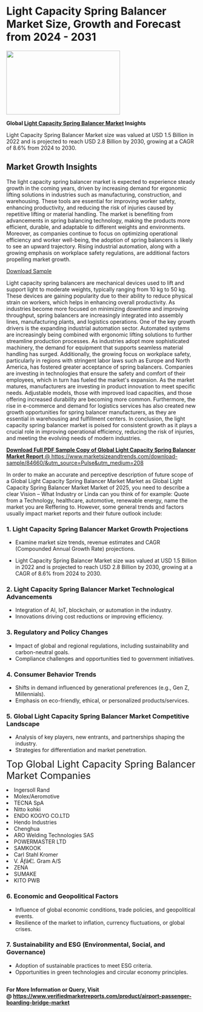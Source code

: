 <H1>Light Capacity Spring Balancer Market Size, Growth and Forecast from 2024 - 2031</H1><img class="aligncenter size-medium wp-image-584254" src="https://thirdeyenews.in/wp-content/uploads/2024/09/Global-Market-Research-300x168.jpeg" alt="" width="300" height="168" /><p><strong>Global&nbsp;<a href="https://www.marketsizeandtrends.com/download-sample/84660/&amp;utm_source=Pulse&amp;utm_medium=208">Light Capacity Spring Balancer Market</a> Insights</strong></p><p>Light Capacity Spring Balancer Market size was valued at USD 1.5 Billion in 2022 and is projected to reach USD 2.8 Billion by 2030, growing at a CAGR of 8.6% from 2024 to 2030.</p><p><h2>Market Growth Insights</h2> <p>The light capacity spring balancer market is expected to experience steady growth in the coming years, driven by increasing demand for ergonomic lifting solutions in industries such as manufacturing, construction, and warehousing. These tools are essential for improving worker safety, enhancing productivity, and reducing the risk of injuries caused by repetitive lifting or material handling. The market is benefiting from advancements in spring balancing technology, making the products more efficient, durable, and adaptable to different weights and environments. Moreover, as companies continue to focus on optimizing operational efficiency and worker well-being, the adoption of spring balancers is likely to see an upward trajectory. Rising industrial automation, along with a growing emphasis on workplace safety regulations, are additional factors propelling market growth.</p> <p><a href="#">Download Sample</a></p> <p>Light capacity spring balancers are mechanical devices used to lift and support light to moderate weights, typically ranging from 10 kg to 50 kg. These devices are gaining popularity due to their ability to reduce physical strain on workers, which helps in enhancing overall productivity. As industries become more focused on minimizing downtime and improving throughput, spring balancers are increasingly integrated into assembly lines, manufacturing plants, and logistics operations. One of the key growth drivers is the expanding industrial automation sector. Automated systems are increasingly being combined with ergonomic lifting solutions to further streamline production processes. As industries adopt more sophisticated machinery, the demand for equipment that supports seamless material handling has surged. Additionally, the growing focus on workplace safety, particularly in regions with stringent labor laws such as Europe and North America, has fostered greater acceptance of spring balancers. Companies are investing in technologies that ensure the safety and comfort of their employees, which in turn has fueled the market's expansion. As the market matures, manufacturers are investing in product innovation to meet specific needs. Adjustable models, those with improved load capacities, and those offering increased durability are becoming more common. Furthermore, the rise in e-commerce and demand for logistics services has also created new growth opportunities for spring balancer manufacturers, as they are essential in warehousing and fulfillment centers. In conclusion, the light capacity spring balancer market is poised for consistent growth as it plays a crucial role in improving operational efficiency, reducing the risk of injuries, and meeting the evolving needs of modern industries.</p> <p><a href="#"></p><p><span class=""><strong>Download Full PDF Sample Copy of Global Light Capacity Spring Balancer Market Report</strong> @ <a href="https://www.marketsizeandtrends.com/download-sample/84660/&amp;utm_source=Pulse&amp;utm_medium=208" target="_blank">https://www.marketsizeandtrends.com/download-sample/84660/&amp;utm_source=Pulse&amp;utm_medium=208</a></span></p><p>In order to make an accurate and perceptive description of future scope of a Global&nbsp;Light Capacity Spring Balancer Market Market as Global&nbsp;Light Capacity Spring Balancer Market Market of 2025, you need to describe a clear Vision &ndash; What Industry or Linda can you think of for example: Quote from a Technology, healthcare, automotive, renewable energy, name the market you are Reffering to. However, some general trends and factors usually impact market reports and their future outlook include:</p><h3>1.&nbsp;<strong>Light Capacity Spring Balancer Market Growth Projections</strong></h3><ul><li>Examine market size trends, revenue estimates and CAGR (Compounded Annual Growth Rate) projections.</li><li><p>Light Capacity Spring Balancer Market size was valued at USD 1.5 Billion in 2022 and is projected to reach USD 2.8 Billion by 2030, growing at a CAGR of 8.6% from 2024 to 2030.</p></li></ul><h3>2.&nbsp;<strong>Light Capacity Spring Balancer Market Technological Advancements</strong></h3><ul><li>Integration of AI, IoT, blockchain, or automation in the industry.</li><li>Innovations driving cost reductions or improving efficiency.</li></ul><h3>3.&nbsp;<strong>Regulatory and Policy Changes</strong></h3><ul><li>Impact of global and regional regulations, including sustainability and carbon-neutral goals.</li><li>Compliance challenges and opportunities tied to government initiatives.</li></ul><h3>4.&nbsp;<strong>Consumer Behavior Trends</strong></h3><ul><li>Shifts in demand influenced by generational preferences (e.g., Gen Z, Millennials).</li><li>Emphasis on eco-friendly, ethical, or personalized products/services.</li></ul><h3>5.&nbsp;<strong>Global Light Capacity Spring Balancer Market Competitive Landscape</strong></h3><ul><li>Analysis of key players, new entrants, and partnerships shaping the industry.</li><li>Strategies for differentiation and market penetration.</li></ul><p data-pm-slice="1 1 []"><span style="color: inherit; font-family: inherit; font-size: 25px;">Top Global Light Capacity Spring Balancer Market Companies</span></p><div class="" data-test-id=""><p><li>Ingersoll Rand</li><li> Molex/Aeromotive</li><li> TECNA SpA</li><li> Nitto kohki</li><li> ENDO KOGYO CO.LTD</li><li> Hendo Industries</li><li> Chenghua</li><li> ARO Welding Technologies SAS</li><li> POWERMASTER LTD</li><li> SAMKOOK</li><li> Carl Stahl Kromer</li><li> V. Ãƒâ€¦. Gram A/S</li><li> ZENA</li><li> SUMAKE</li><li> KITO PWB</li></p></div><h3>6.&nbsp;<strong>Economic and Geopolitical Factors</strong></h3><ul><li>Influence of global economic conditions, trade policies, and geopolitical events.</li><li>Resilience of the market to inflation, currency fluctuations, or global crises.</li></ul><h3>7.&nbsp;<strong>Sustainability and ESG (Environmental, Social, and Governance)</strong></h3><ul><li>Adoption of sustainable practices to meet ESG criteria.</li><li>Opportunities in green technologies and circular economy principles.</li></ul><h2><strong style="font-size: 14px;">For More Information or Query, Visit @&nbsp;</strong><a style="background-color: #ffffff; font-size: 14px;" href="https://www.marketsizeandtrends.com/report/light-capacity-spring-balancer-market/" target="_blank">https://www.verifiedmarketreports.com/product/airport-passenger-boarding-bridge-market</a></h2>
